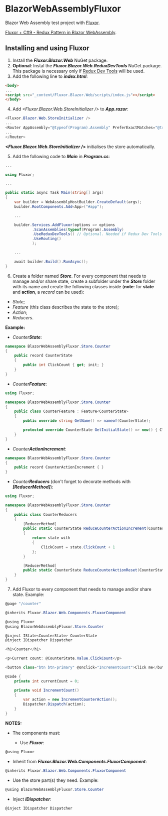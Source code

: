 ﻿# BlazorWebAssemblyFluxor

Blazor Web Assembly test project with [Fluxor](https://github.com/mrpmorris/fluxor).

[Fluxor + C#9 - Redux Pattern in Blazor WebAssembly](https://youtu.be/sAyH-O0dFaI).

## Installing and using Fluxor

1. Install the ***Fluxor.Blazor.Web*** NuGet package.
2. **Optional**: Instal the ***Fluxor.Blazor.Web.ReduxDevTools*** NuGet package.
This package is necessary only if [Redux Dev Tools](https://microsoftedge.microsoft.com/addons/search/redux%20dev%20tools) will be used.
3. Add the following line to ***index.html***:

```html
<body>
...
<script src="_content/Fluxor.Blazor.Web/scripts/index.js"></script>
</body>
````

4. Add *<Fluxor.Blazor.Web.StoreInitializer />* to ***App.razor***:

```C#
<Fluxor.Blazor.Web.StoreInitializer />
...
<Router AppAssembly="@typeof(Program).Assembly" PreferExactMatches="@true">
...
</Router>
```
***<Fluxor.Blazor.Web.StoreInitializer />*** initialises the store automatically.

5. Add the following code to ***Main*** in ***Program.cs***:

```C#
...

using Fluxor;

...

public static async Task Main(string[] args)
{
    var builder = WebAssemblyHostBuilder.CreateDefault(args);
    builder.RootComponents.Add<App>("#app");

    ...

    builder.Services.AddFluxor(options => options
            .ScanAssemblies(typeof(Program).Assembly)
            .UseReduxDevTools() // Optional. Needed if Redux Dev Tools will be used. Requires the Fluxor.Blazor.Web.ReduxDevTools NuGet package.
            .UseRouting()
            );

    ...

    await builder.Build().RunAsync();
}
```

6. Create a folder named ***Store***. For every component that needs to manage and/or share state, create a
subfolder under the ***Store*** folder with its name and create the following classes inside
(**note**: for **state** and **action**, a *record* can be used):
- *State*;
- *Feature* (this class describes the state to the store);
- *Action*;
- *Reducers*.

**Example:**

- *Counter****State***:
```C#
namespace BlazorWebAssemblyFluxor.Store.Counter
{
    public record CounterState
    {
        public int ClickCount { get; init; }
    }
}
```
- *Counter****Feature***:
```C#
using Fluxor;

namespace BlazorWebAssemblyFluxor.Store.Counter
{
    public class CounterFeature : Feature<CounterState>
    {
        public override string GetName() => nameof(CounterState);

        protected override CounterState GetInitialState() => new() { ClickCount = 0 };
    }
}
```
- *Counter****ActionIncrement***:

```C#
namespace BlazorWebAssemblyFluxor.Store.Counter
{
    public record CounterActionIncrement { }
}
```
- *Counter****Reducers*** (don't forget to decorate methods with ***[ReducerMethod]***):
```C#
using Fluxor;

namespace BlazorWebAssemblyFluxor.Store.Counter
{
    public class CounterReducers
    {
        [ReducerMethod]
        public static CounterState ReduceCounterActionIncrement(CounterState state, CounterActionIncrement action)
        {
            return state with
            {
                ClickCount = state.ClickCount + 1
            };
        }

        [ReducerMethod]
        public static CounterState ReduceCounterActionReset(CounterState state, CounterActionReset action) => new() { ClickCount = 0 };
    }
}
```

7. Add Fluxor to every component that needs to manage and/or share state. Example:

```C#
@page "/counter"

@inherits Fluxor.Blazor.Web.Components.FluxorComponent

@using Fluxor
@using BlazorWebAssemblyFluxor.Store.Counter

@inject IState<CounterState> CounterState
@inject IDispatcher Dispatcher

<h1>Counter</h1>

<p>Current count: @CounterState.Value.ClickCount</p>

<button class="btn btn-primary" @onclick="IncrementCount">Click me</button>

@code {
    private int currentCount = 0;

    private void IncrementCount()
    {
        var action = new IncrementCounterAction();
        Dispatcher.Dispatch(action);
    }
}
```

**NOTES:**

- The components must:

  - Use ***Fluxor***:
```C#
@using Fluxor
```
- Inherit from ***Fluxor.Blazor.Web.Components.FluxorComponent***:
```C#
@inherits Fluxor.Blazor.Web.Components.FluxorComponent
```
  - Use the store part(s) they need. Example:
```C#
@using BlazorWebAssemblyFluxor.Store.Counter
```
  - Inject ***IDispatcher***:
```C#
@inject IDispatcher Dispatcher
```  
